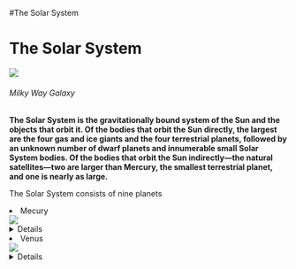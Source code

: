 #The Solar System
<html>
<body>
<h1> The Solar System</h1>
<img src="https://cdn.mos.cms.futurecdn.net/YMtayWGwpiau57vwqDrDad.jpg">
<h6> Milky Way Galaxy</h6>

<Strong>The Solar System is the gravitationally bound system of the Sun and the objects that orbit it. Of the bodies that orbit the Sun directly, the largest are the four gas and ice giants and the four terrestrial planets, followed by an unknown number of dwarf planets and innumerable small Solar System bodies. Of the bodies that orbit the Sun indirectly—the natural satellites—two are larger than Mercury, the smallest terrestrial planet, and one is nearly as large.</strong>
<P> The Solar System consists of <bold>nine</bold> planets 

<li> Mecury</li> 
<img src="https://solarsystem.nasa.gov/system/stellar_items/image_files/2_feature_1600x900_mercury.jpg">
<details>Mercury is the smallest planet in the Solar System and the closest to the Sun. Its orbit around the Sun takes 87.97 Earth days, the shortest of all the Sun's planets. It is named after the Roman god Mercurius (Mercury), god of commerce, messenger of the gods, and mediator between gods and mortals, corresponding to the Greek god Hermes (Ἑρμῆς). Like Venus, Mercury orbits the Sun within Earth's orbit as an inferior planet, and its apparent distance from the Sun as viewed from Earth never exceeds 28°. This proximity to the Sun means the planet can only be seen near the western horizon after sunset or the eastern horizon before sunrise, usually in twilight. At this time, it may appear as a bright star-like object, but is more difficult to observe than Venus. From Earth, the planet telescopically displays the complete range of phases, similar to Venus and the Moon, which recurs over its synodic period of approximately 116 days.</details>

<li> Venus</li> 
<img src="https://media.istockphoto.com/photos/venus-picture-id171149710?k=20&m=171149710&s=612x612&w=0&h=1dxycwrPXCHuj9WbzD-i76LAz-BGxLWcWyQGnlc3uuc=">
<details>Venus is the second planet from the Sun. It is named after the Roman goddess of love and beauty. As the brightest natural object in Earth's night sky after the Moon, Venus can cast shadows and can be visible to the naked eye in broad daylight.[18][19] Venus's orbit is smaller than that of Earth, but its maximal elongation is 47°; thus, it can be seen not only near the Sun in the morning or evening, but also a couple of hours before or after sunrise or sunset, depending on the observer's latitude and on the positions of Venus and the Sun. Most of the time, it can be seen either in the morning or in the evening. At some times, it may even be seen a while in a completely dark sky. Venus orbits the Sun every 224.7 Earth days.[20] It has a synodic day length of 117 Earth days and a sidereal rotation period of 243 Earth days. Consequently, it takes longer to rotate about its axis than any other planet in the Solar System, and does so in the opposite direction to all but Uranus. This means that the Sun rises from its western horizon and sets in its east.[21] Venus does not have any moons, a distinction it shares only with Mercury among the planets in the Solar System.[22]<details/>

<li> Earth</li> 
<img src="https://cdn.mos.cms.futurecdn.net/n3jFt7cqbddTJa3fKhPzja-1200-80.jpg">
<details>Earth, third planet from the Sun and the fifth largest planet in the solar system in terms of size and mass. Its single most outstanding feature is that its near-surface environments are the only places in the universe known to harbour life. It is designated by the symbol ♁. Earth’s name in English, the international language of astronomy, derives from Old English and Germanic words for ground and earth, and it is the only name for a planet of the solar system that does not come from Greco-Roman mythology.</details>

<li> Mars</li> 
<img src="https://upload.wikimedia.org/wikipedia/commons/0/02/OSIRIS_Mars_true_color.jpg">
<details>Mars is the fourth planet from the Sun and the second-smallest planet in the Solar System, being larger than only Mercury. In English, Mars carries the name of the Roman god of war and is often called the "Red Planet".[17][18] The latter refers to the effect of the iron oxide prevalent on Mars's surface, which gives it a striking reddish appearance in the sky.[19] Mars is a terrestrial planet with a thin atmosphere, with surface features such as impact craters, valleys, dunes, and polar ice caps</details>

<li> Jupiter</li> 
<img src="https://cdn.britannica.com/66/155966-131-17B5B518/Jupiter.jpg">
<details>Jupiter is the fifth planet from the Sun and the largest in the Solar System. It is a gas giant with a mass more than two and a half times that of all the other planets in the Solar System combined, but slightly less than one-thousandth the mass of the Sun. Jupiter is the third brightest natural object in the Earth's night sky after the Moon and Venus. People have been observing it since prehistoric times; it was named after the Roman god Jupiter, the king of the gods.</details>

<li> Saturn</li> 
<img src="https://www.worldatlas.com/r/w1200/upload/fb/fb/a7/shutterstock-517659922.jpg">
<details>Saturn is the sixth planet from the Sun and the second-largest in the Solar System, after Jupiter. It is a gas giant with an average radius of about nine and a half times that of Earth. It only has one-eighth the average density of Earth; however, with its larger volume, Saturn is over 95 times more massive.</details>

<li> Uranus</li> 
<Img src="https://ychef.files.bbci.co.uk/976x549/p0257vk5.jpg">
<details>Uranus is the seventh planet from the Sun. Its name is a reference to the Greek god of the sky, Uranus, who, according to Greek mythology, was the great-grandfather of Ares (Mars), grandfather of Zeus (Jupiter) and father of Cronus (Saturn). It has the third-largest planetary radius and fourth-largest planetary mass in the Solar System. Uranus is similar in composition to Neptune, and both have bulk chemical compositions which differ from that of the larger gas giants Jupiter and Saturn. For this reason, scientists often classify Uranus and Neptune as "ice giants" to distinguish them from the other giant planets</details>

<li> Neptune</li> 
<img src="https://media.wired.com/photos/5d04045bde1abfe4e801d054/125:94/w_1595,h_1200,c_limit/Science-Neptune-FA-PIA01492_orig.jpg">
<details>Neptune is the eighth and farthest-known Solar planet from the Sun. In the Solar System, it is the fourth-largest planet by diameter, the third-most-massive planet, and the densest giant planet. It is 17 times the mass of Earth, and slightly more massive than its near-twin Uranus. Neptune is denser and physically smaller than Uranus because its greater mass causes more gravitational compression of its atmosphere. It is referred to as one of the solar system's two ice giant planets (the other one being its near-twin Uranus).</details>

<li> Pluto <em>(the dwarf planet)</em> </li>
<img src="https://www.nasa.gov/sites/default/files/thumbnails/image/tn-p_lorri_fullframe_color.jpg">
<details>Pluto (minor-planet designation: 134340 Pluto) is a dwarf planet in the Kuiper belt, a ring of bodies beyond the orbit of Neptune. It was the first object to be discovered in the Kuiper belt, and remains the largest known body in that area. After Pluto was discovered in 1930, it was declared to be the ninth planet from the Sun. Beginning in the 1990s, its status as a planet was questioned following the discovery of several objects of similar size in the Kuiper belt and the scattered disc, including the dwarf planet Eris. This led the International Astronomical Union (IAU) in 2006 to formally define the term planet—excluding Pluto and reclassifying it as a dwarf planet.</details>

</Body>

<footer><em>info from Wikipedia</em> </footer>
</Html>

